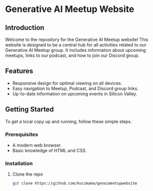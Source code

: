 # Generative AI Meetup Website

## Introduction
Welcome to the repository for the Generative AI Meetup website! This website is designed to be a central hub for all activities related to our Generative AI Meetup group. It includes information about upcoming meetups, links to our podcast, and how to join our Discord group.

## Features
- Responsive design for optimal viewing on all devices.
- Easy navigation to Meetup, Podcast, and Discord group links.
- Up-to-date information on upcoming events in Silicon Valley.

## Getting Started
To get a local copy up and running, follow these simple steps.

### Prerequisites
- A modern web browser.
- Basic knowledge of HTML and CSS.

### Installation
1. Clone the repo
   ```sh
   git clone https://github.com/kuczmama/genaimeetupwebsite
   ```

